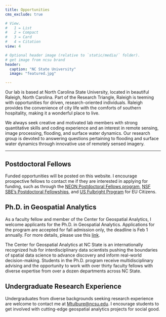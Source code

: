 ```yaml
---
title: Opportunities
cms_exclude: true

# View.
#   1 = List
#   2 = Compact
#   3 = Card
#   4 = Citation
view: 4

# Optional header image (relative to `static/media/` folder).
# get image from ncsu brand
header:
  caption: "NC State University"
  image: "featured.jpg"

---
```

Our lab is based at North Carolina State University, located in beautiful Raleigh, North Carolina. Part of the Research Triangle, Raleigh is teeming with opportunities for driven, research-oriented individuals. Raleigh provides the convenience of city life with the comforts of southern hospitality, making it a wonderful place to live. 

We always seek creative and motivated lab members with strong quantitative skills and coding experience and an interest in remote sensing, image processing, flooding, and surface water dynamics. Our research group is devoted to answering questions pertaining to flooding and surface water dynamics through innovative use of remotely sensed imagery. 

---
## **Postdoctoral Fellows**
Funded opportunities will be posted on this website. I encourage prospective fellows to contact me if they are interested in applying for funding, such as through the <a href="https://www.neonscience.org/impact/observatory-blog/neon-program-welcomes-postdoctoral-fellows">NEON Postdoctoral Fellows program</a>, <a href="https://new.nsf.gov/funding/opportunities/sbe-postdoctoral-research-fellowships-sprf">NSF SBE’s Postdoctoral Fellowships</a>, and <a href="https://www.fulbrightschuman.eu/grants-eu-citizens/post-doctoral-research/">US Fulbright Program</a> for EU Citizens.

## **Ph.D. in Geospatial Analytics**
As a faculty fellow and member of the Center for Geospatial Analytics, I welcome applicants for the Ph.D. in Geospatial Analytics.  Applications for the program are accepted for fall admission only, the deadline is Feb 1 annually. For more details, please use this <a href="https://catalog.ncsu.edu/graduate/natural-resources/geospatial-analytics/">link</a>.

The Center for Geospatial Analytics at NC State is an internationally recognized hub for interdisciplinary data scientists pushing the boundaries of spatial data science to advance discovery and inform real-world decision-making. Students in the Ph.D. program receive multidisciplinary advising and the opportunity to work with over thirty faculty fellows with diverse expertise from over a dozen departments across NC State.

## **Undergraduate Research Experience**
Undergraduates from diverse backgrounds seeking research experience are welcome to contact me at Mtulbure@ncsu.edu. I encourage students to get involved with cutting-edge geospatial analytics projects for social good. 
